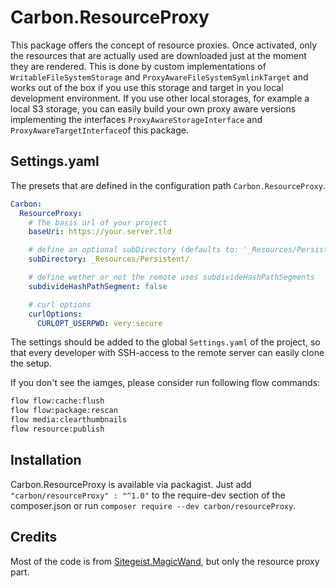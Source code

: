# Carbon.ResourceProxy

This package offers the concept of resource proxies. Once activated, only the resources that are actually used are
downloaded just at the moment they are rendered. This is done by custom implementations of `WritableFileSystemStorage`
and `ProxyAwareFileSystemSymlinkTarget` and works out of the box if you use this storage and target in you local
development environment. If you use other local storages, for example a local S3 storage, you can easily build your own
proxy aware versions implementing the interfaces `ProxyAwareStorageInterface` and `ProxyAwareTargetInterface`of this package.

## Settings.yaml

The presets that are defined in the configuration path `Carbon.ResourceProxy`.

```yaml
Carbon:
  ResourceProxy:
    # The basis url of your project
    baseUri: https://your.server.tld

    # define an optional subDirectory (defaults to: '_Resources/Persistent/', trailing slash is required!)
    subDirectory: _Resources/Persistent/

    # define wether or not the remote uses subdivideHashPathSegments
    subdivideHashPathSegment: false

    # curl options
    curlOptions:
      CURLOPT_USERPWD: very:secure
```

The settings should be added to the global `Settings.yaml` of the project, so that every
developer with SSH-access to the remote server can easily clone the setup.

If you don't see the iamges, please consider run following flow commands:

```bash
flow flow:cache:flush
flow flow:package:rescan
flow media:clearthumbnails
flow resource:publish
```

## Installation

Carbon.ResourceProxy is available via packagist. Just add `"carbon/resourceProxy" : "^1.0"` to the require-dev section
of the composer.json or run `composer require --dev carbon/resourceProxy`.

## Credits

Most of the code is from [Sitegeist.MagicWand](https://github.com/sitegeist/Sitegeist.MagicWand), but only the resource
proxy part.
